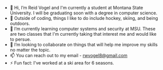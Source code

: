 - 👋 Hi, I’m Reid Vogel and I'm currently a student at Montana State University. I will be graduating soon with a degree in computer science.
- 👀 Outside of coding, things I like to do include hockey, skiing, and being outdoors.
- 🌱 I’m currently learning computer systems and security at MSU. These are two classes that I'm currently taking that interest me and would like to persue.
- 💞️ I’m looking to collaborate on things that will help me improve my skills no matter the topic.
- 📫 You can reach out to my email - rwvogel8@gmail.com
- ⚡ Fun fact: I've worked at a ski area for 6 seasons.

<!---
ReidVogel8/ReidVogel8 is a ✨ special ✨ repository because its `README.md` (this file) appears on your GitHub profile.
You can click the Preview link to take a look at your changes.
--->
